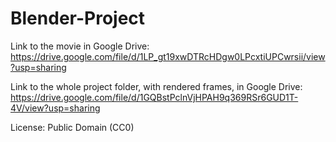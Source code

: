 # Blender-Project

Link to the movie in Google Drive:
https://drive.google.com/file/d/1LP_gt19xwDTRcHDgw0LPcxtiUPCwrsii/view?usp=sharing

Link to the whole project folder, with rendered frames, in Google Drive: 
https://drive.google.com/file/d/1GQBstPclnVjHPAH9q369RSr6GUD1T-4V/view?usp=sharing

License: Public Domain (CC0)
